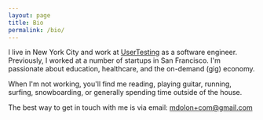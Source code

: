 ```yaml
---
layout: page
title: Bio
permalink: /bio/
---
```


I live in New York City and work at [UserTesting][0] as a software engineer.
Previously, I worked at a number of startups in San Francisco.
I'm passionate about education, healthcare, and the on-demand (gig) economy.

When I'm not working, you'll find me reading, playing guitar, running, surfing,
snowboarding, or generally spending time outside of the house.

The best way to get in touch with me is via email: mdolon+com@gmail.com

[0]: https://www.usertesting.com/
